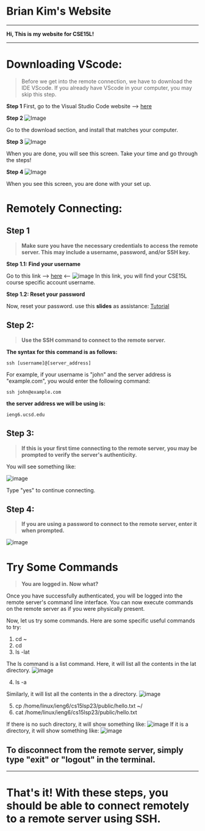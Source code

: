 # Brian Kim's Website
---
**Hi, This is my website for CSE15L!** 

--- 
# Downloading VScode: 

> Before we get into the remote connection, we have to download the IDE VScode. 
> If you already have VScode in your computer, you may skip this step. 

**Step 1**
First, go to the Visual Studio Code website --> [here](https://code.visualstudio.com/)

**Step 2**
![Image](downloadpage.png)

Go to the download section, and install that matches your computer. 

**Step 3**
![Image](startpage.png)

When you are done, you will see this screen. Take your time and go through the steps!

**Step 4**
![Image](window.png)

When you see this screen, you are done with your set up. 

# Remotely Connecting: 

## Step 1
> **Make sure you have the necessary credentials to access the remote server. This may include a username, password, and/or SSH key.**

  **Step 1.1: Find your username**
  
  Go to this link --> [here](https://sdacs.ucsd.edu/~icc/index.php) <-- 
  ![image](accountlookup.png)
  In this link, you will find your CSE15L course specific account username.
  
  **Step 1.2: Reset your password**
  
  Now, reset your password. 
  use this **slides** as assistance: [Tutorial](https://drive.google.com/file/d/17IDZn8Qq7Q0RkYMxdiIR0o6HJ3B5YqSW/view)

## Step 2: 
> **Use the SSH command to connect to the remote server.**

**The syntax for this command is as follows:**

   ```
   ssh [username]@[server_address]
   ```

   For example, if your username is "john" and the server address is "example.com", you would enter the following command:

   ```
   ssh john@example.com
   ```
**the server address we will be using is:**
   ```
   ieng6.ucsd.edu
   ```

## Step 3: 
> **If this is your first time connecting to the remote server, you may be prompted to verify the server's authenticity.**

You will see something like: 

![image](authauth.png)

Type "yes" to continue connecting. 

## Step 4: 
> **If you are using a password to connect to the remote server, enter it when prompted.**

![image](password.png)

# Try Some Commands 
> **You are logged in. Now what?**

Once you have successfully authenticated, you will be logged into the remote server's command line interface. You can now execute commands on the remote server as if you were physically present.

Now, let us try some commands.
Here are some specific useful commands to try: 

1. cd ~
2. cd
3. ls -lat

The ls command is a list command. Here, it will list all the contents in the lat directory. 
![image](lslat.png)

4. ls -a

Similarly, it will list all the contents in the a directory. 
![image](lsa.png)

5. cp /home/linux/ieng6/cs15lsp23/public/hello.txt ~/
6. cat /home/linux/ieng6/cs15lsp23/public/hello.txt

If there is no such directory, it will show something like: 
![image](notdir.png)
If it is a directory, it will show something like: 
![image](isdir.png)
 
## To disconnect from the remote server, simply type "exit" or "logout" in the terminal.

---
# That's it! With these steps, you should be able to connect remotely to a remote server using SSH.
